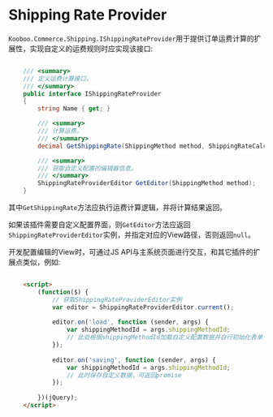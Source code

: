 # Shipping Rate Provider #

`Kooboo.Commerce.Shipping.IShippingRateProvider`用于提供订单运费计算的扩展性，实现自定义的运费规则时应实现该接口:

```csharp

    /// <summary>
    /// 定义运费计算接口。
    /// </summary>
    public interface IShippingRateProvider
    {
        string Name { get; }

        /// <summary>
        /// 计算运费。
        /// </summary>
        decimal GetShippingRate(ShippingMethod method, ShippingRateCalculationContext context);

        /// <summary>
        /// 获取自定义配置的编辑器信息。
        /// </summary>
        ShippingRateProviderEditor GetEditor(ShippingMethod method);
    }

```

其中`GetShippingRate`方法应执行运费计算逻辑，并将计算结果返回。

如果该插件需要自定义配置界面，则`GetEditor`方法应返回`ShippingRateProviderEditor`实例，并指定对应的View路径，否则返回`null`。

开发配置编辑的View时，可通过JS API与主系统页面进行交互，和其它插件的扩展点类似，例如:

```html

	<script>
		(function($) {
			// 获取ShippingRateProviderEditor实例
	        var editor = ShippingRateProviderEditor.current();
	
	        editor.on('load', function (sender, args) {
	            var shippingMethodId = args.shippingMethodId;
	            // 此处根据shippingMethodId加载自定义配置数据并自行初始化表单
	        });
	
	        editor.on('saving', function (sender, args) {
				var shippingMethodId = args.shippingMethodId;
				// 此时保存自定义数据，可返回promise
	        });
	
	    })(jQuery);
	</script>

```